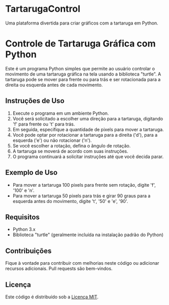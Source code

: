 # TartarugaControl
 Uma plataforma divertida para criar gráficos com a tartaruga em Python.

# Controle de Tartaruga Gráfica com Python

Este é um programa Python simples que permite ao usuário controlar o movimento de uma tartaruga gráfica na tela usando a biblioteca "turtle". A tartaruga pode se mover para frente ou para trás e ser rotacionada para a direita ou esquerda antes de cada movimento.

## Instruções de Uso

1. Execute o programa em um ambiente Python.
2. Você será solicitado a escolher uma direção para a tartaruga, digitando 'f' para frente ou 't' para trás.
3. Em seguida, especifique a quantidade de pixels para mover a tartaruga.
4. Você pode optar por rotacionar a tartaruga para a direita ('d'), para a esquerda ('e') ou não rotacionar ('n').
5. Se você escolher a rotação, defina o ângulo de rotação.
6. A tartaruga se moverá de acordo com suas instruções.
7. O programa continuará a solicitar instruções até que você decida parar.

## Exemplo de Uso

- Para mover a tartaruga 100 pixels para frente sem rotação, digite 'f', '100' e 'n'.
- Para mover a tartaruga 50 pixels para trás e girar 90 graus para a esquerda antes do movimento, digite 't', '50' e 'e', '90'.

## Requisitos

- Python 3.x
- Biblioteca "turtle" (geralmente incluída na instalação padrão do Python)

## Contribuições

Fique à vontade para contribuir com melhorias neste código ou adicionar recursos adicionais. Pull requests são bem-vindos.

## Licença

Este código é distribuído sob a [Licença MIT](LICENSE).
